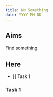 ```yaml
---
title: NN Something
date: YYYY-MM-DD
---
```


## Aims

Find something.

## Here

- [] Task 1

### Task 1
